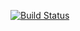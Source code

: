 [![Build Status](https://travis-ci.org/TETRA2000/WaveC4.svg?branch=master)](https://travis-ci.org/TETRA2000/WaveC4)

